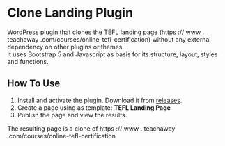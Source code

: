 # Clone Landing Plugin
WordPress plugin that clones the TEFL landing page (https :// www . teachaway .com/courses/online-tefl-certification) without any external dependency on other plugins or themes.  
It uses Bootstrap 5 and Javascript as basis for its structure, layout, styles and functions.

## How To Use
1. Install and activate the plugin. Download it from [releases](https://github.com/jordimaster/clone-landing/releases/tag/v1.0.0 "Clone Landing Plugin file").
2. Create a page using as template: **TEFL Landing Page**
3. Publish the page and view the results.  

The resulting page is a clone of https :// www . teachaway .com/courses/online-tefl-certification  
